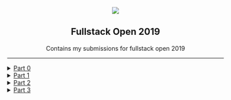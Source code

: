 <div align="center">
<img src="https://i.imgur.com/0rRV2Tl.png"/>
<h2>Fullstack Open 2019</h2>
<p>Contains my submissions for fullstack open 2019</p>
</div>

-------------------------------------------------

<details><summary><a href="./part0">Part 0</a></summary>
  <ul>
    <li> excercise 0.1 </li>
    <li> excercise 0.2 </li>
    <li> excercise 0.3 </li>
    <li> <a href="./part0/0.4.png">excercise 0.4</a> </li>
    <li> <a href="./part0/0.5.png">excercise 0.5</a> </li>
    <li> <a href="./part0/0.6.png">excercise 0.6</a> </li>
 </ul>
</details>
<details><summary><a href="./part1">Part 1</a></summary>
  <ul>
    <li> <a href="./part1/1.1">excercise 1.1</a> </li>
    <li> <a href="./part1/1.2">excercise 1.2</a> </li>
    <li> <a href="./part1/1.3">excercise 1.3</a> </li>
    <li> <a href="./part1/1.4">excercise 1.4</a> </li>
    <li> <a href="./part1/1.5">excercise 1.5</a> </li>
    <li> <a href="./part1/unicafe">excercise 1.6-1.11</a> </li>
    <li> <a href="./part1/anectode">excercise 1.12-1.14</a> </li>
  </ul>
</details>
<details><summary><a href="./part2">Part 2</a></summary>
  <ul>
    <li> <a href="./part2/course-content">excercise 2.1-2.5</a> </li>
    <li> <a href="./part2/phonebook">excercise 2.6-2.11</a> </li>
    <li> <a href="./part2/data_for_countries">excercise 2.12-2.14</a> </li>
    <li> <a href="./part2/phonebook">excercise 2.15-2.18</a> </li>
    <li> <a href="./part2/phonebook">excercise 2.19-2.20</a> </li>
  </ul>
</details>
<details><summary><a href="./part2">Part 3</a></summary>
  <ul>
    <li> <a href="./part3">excercise 3.1-3.6</a> </li>
    <li> <a href="./part3">excercise 3.7-3.8</a> </li>
     <li> <a href="./part3">excercise 3.9-3.11</a> </li>
    <li> <a href="./part3">excercise 3.12-3.14</a> </li>
    <li> <a href="./part3">excercise 3.15-3.18</a> </li>
    <li> <a href="./part3">excercise 3.19-3.21</a> </li>
    <li> <a href="./part3">excercise 3.22</a> </li>
    <li> <a href="https://x-ample.herokuapp.com/">Hosted Link on Heroku</a> </li>
  </ul>
</details>
  
